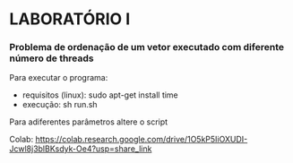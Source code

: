 # LABORATÓRIO I

### Problema de ordenação de um vetor executado com diferente número de threads

Para executar o programa: <br/>
<ul>
    <li>requisitos (linux): sudo apt-get install time</li>
    <li>execução: sh run.sh</li>
</ul>

Para adiferentes parâmetros altere o script

Colab: https://colab.research.google.com/drive/1O5kP5IiOXUDI-Jcwl8j3blBKsdyk-Oe4?usp=share_link
